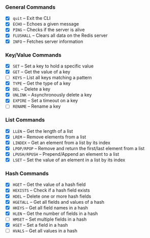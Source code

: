 ### General Commands

- [x] `quit` – Exit the CLI
- [x] `ECHO` – Echoes a given message
- [x] `PING` – Checks if the server is alive
- [x] `FLUSHALL` – Clears all data on the Redis server
- [x] `INFO` – Fetches server information

### Key/Value Commands

- [x] `SET` – Set a key to hold a specific value
- [x] `GET` – Get the value of a key
- [ ] `KEYS` – List all keys matching a pattern
- [x] `TYPE` – Get the type of a key
- [x] `DEL` – Delete a key
- [x] `UNLINK` – Asynchronously delete a key
- [x] `EXPIRE` – Set a timeout on a key
- [ ] `RENAME` – Rename a key

### List Commands

- [x] `LLEN` – Get the length of a list
- [x] `LREM` – Remove elements from a list
- [x] `LINDEX` – Get an element from a list by its index
- [x] `LPOP/RPOP` – Remove and return the first/last element from a list
- [x] `LPUSH/RPUSH` – Prepend/Append an element to a list
- [x] `LSET` – Set the value of an element in a list by its index

### Hash Commands

- [x] `HGET` – Get the value of a hash field
- [x] `HEXISTS` – Check if a hash field exists
- [x] `HDEL` – Delete one or more hash fields
- [x] `HGETALL` – Get all fields and values of a hash
- [x] `HKEYS` – Get all field names in a hash
- [x] `HLEN` – Get the number of fields in a hash
- [ ] `HMSET` – Set multiple fields in a hash
- [x] `HSET` – Set a field in a hash
- [ ] `HVALS` – Get all values in a hash
